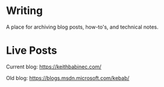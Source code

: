 # Writing
A place for archiving blog posts, how-to's, and technical notes.

# Live Posts

Current blog: https://keithbabinec.com/

Old blog: https://blogs.msdn.microsoft.com/kebab/
